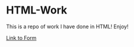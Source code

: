 # HTML-Work

This is a repo of work I have done in HTML! Enjoy!

<a href="form.html">Link to Form</a>
